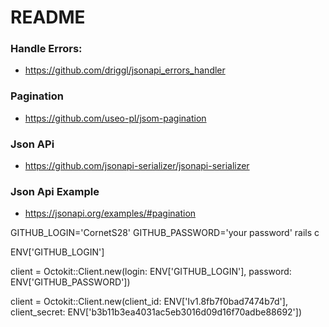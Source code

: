 # README

### Handle Errors:

- https://github.com/driggl/jsonapi_errors_handler

### Pagination

- https://github.com/useo-pl/jsom-pagination

### Json APi

- https://github.com/jsonapi-serializer/jsonapi-serializer

### Json Api Example

- https://jsonapi.org/examples/#pagination

GITHUB_LOGIN='CornetS28' GITHUB_PASSWORD='your password' rails c

ENV['GITHUB_LOGIN']

client = Octokit::Client.new(login: ENV['GITHUB_LOGIN'], password: ENV['GITHUB_PASSWORD'])

client = Octokit::Client.new(client_id: ENV['Iv1.8fb7f0bad7474b7d'], client_secret: ENV['b3b11b3ea4031ac5eb3016d09d16f70adbe88692'])

